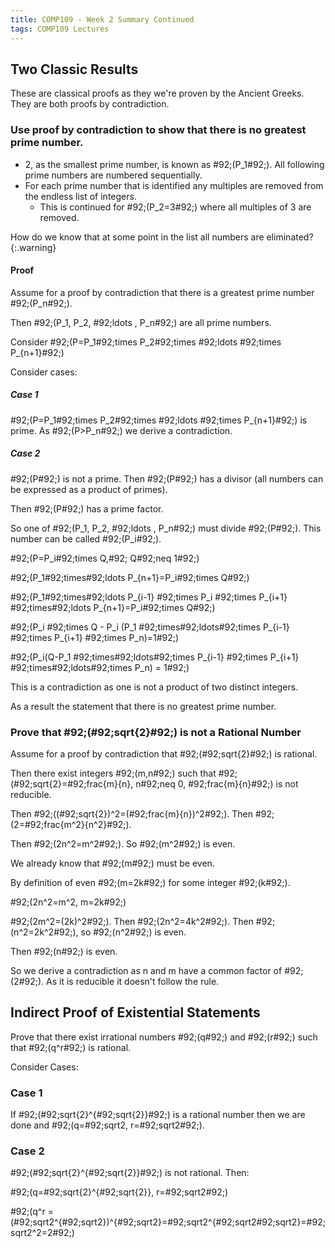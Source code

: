 ```yaml
---
title: COMP109 - Week 2 Summary Continued
tags: COMP109 Lectures
---
```

## Two Classic Results
These are classical proofs as they we're proven by the Ancient Greeks. They are both proofs by contradiction.

### Use proof by contradiction to show that there is no greatest prime number.
* 2, as the smallest prime number, is known as \#92;(P_1\#92;). All following prime numbers are numbered sequentially.
* For each prime number that is identified any multiples are removed from the endless list of integers.
	* This is continued for \#92;(P_2=3\#92;) where all multiples of 3 are removed.
	
How do we know that at some point in the list all numbers are eliminated?
{:.warning}

#### Proof
Assume for a proof by contradiction that there is a greatest prime number \#92;(P_n\#92;).

Then \#92;(P_1, P_2, \#92;ldots , P_n\#92;) are all prime numbers.

Consider \#92;(P=P_1\#92;times P_2\#92;times \#92;ldots \#92;times P_{n+1}\#92;)

Consider cases:

##### Case 1
\#92;(P=P_1\#92;times P_2\#92;times \#92;ldots \#92;times P_{n+1}\#92;) is prime. As \#92;(P>P_n\#92;) we derive a contradiction.

##### Case 2
\#92;(P\#92;) is not a prime. Then \#92;(P\#92;) has a divisor (all numbers can be expressed as a product of primes).

Then \#92;(P\#92;) has a prime factor.

So one of \#92;(P_1, P_2, \#92;ldots , P_n\#92;) must divide \#92;(P\#92;). This number can be called \#92;(P_i\#92;). 

\#92;(P=P_i\#92;times Q,\#92; Q\#92;neq 1\#92;) 

\#92;(P_1\#92;times\#92;ldots P_{n+1}=P_i\#92;times Q\#92;)

\#92;(P_1\#92;times\#92;ldots P_{i-1} \#92;times P_i \#92;times P_{i+1} \#92;times\#92;ldots P_{n+1}=P_i\#92;times Q\#92;)

\#92;(P_i \#92;times Q - P_i (P_1 \#92;times\#92;ldots\#92;times P_{i-1} \#92;times P_{i+1} \#92;times P_n)=1\#92;)

\#92;(P_i(Q-P_1 \#92;times\#92;ldots\#92;times P_{i-1} \#92;times P_{i+1} \#92;times\#92;ldots\#92;times P_n) = 1\#92;)

This is a contradiction as one is not a product of two distinct integers.

As a result the statement that there is no greatest prime number.

### Prove that \#92;(\#92;sqrt{2}\#92;) is not a Rational Number
Assume for a proof by contradiction that \#92;(\#92;sqrt{2}\#92;) is rational.

Then there exist integers \#92;(m,n\#92;) such that \#92;(\#92;sqrt{2}=\#92;frac{m}{n}, n\#92;neq 0, \#92;frac{m}{n}\#92;) is not reducible.

Then \#92;((\#92;sqrt{2})^2=(\#92;frac{m}{n})^2\#92;). Then \#92;(2=\#92;frac{m^2}{n^2}\#92;).

Then \#92;(2n^2=m^2\#92;). So \#92;(m^2\#92;) is even.

We already know that \#92;(m\#92;) must be even. 

By definition of even \#92;(m=2k\#92;) for some integer \#92;(k\#92;). 

\#92;(2n^2=m^2, m=2k\#92;)

\#92;(2m^2=(2k)^2\#92;). Then \#92;(2n^2=4k^2\#92;). Then \#92;(n^2=2k^2\#92;), so \#92;(n^2\#92;) is even. 

Then \#92;(n\#92;) is even.

So we derive a contradiction as n and m have a common factor of \#92;(2\#92;). As it is reducible it doesn't follow the rule.

## Indirect Proof of Existential Statements
Prove that there exist irrational numbers \#92;(q\#92;) and \#92;(r\#92;) such that \#92;(q^r\#92;) is rational.

Consider Cases:

### Case 1
If \#92;(\#92;sqrt{2}^{\#92;sqrt{2}}\#92;) is a rational number then we are done and \#92;(q=\#92;sqrt2, r=\#92;sqrt2\#92;).

### Case 2
\#92;(\#92;sqrt{2}^{\#92;sqrt{2}}\#92;) is not rational. Then:

\#92;(q=\#92;sqrt{2}^{\#92;sqrt{2}}, r=\#92;sqrt2\#92;)

\#92;(q^r = (\#92;sqrt2^{\#92;sqrt2})^{\#92;sqrt2}=\#92;sqrt2^{\#92;sqrt2\#92;sqrt2}=\#92;sqrt2^2=2\#92;) 
